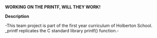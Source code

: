 **WORKING ON THE PRINTF, WILL THEY WORK!**

**Description**

-This team project is part of the first year curriculum of Holberton School. _printf replicates the C standard library printf() function.-

